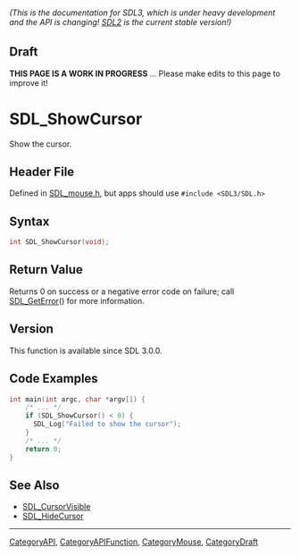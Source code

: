 ###### (This is the documentation for SDL3, which is under heavy development and the API is changing! [SDL2](https://wiki.libsdl.org/SDL2/) is the current stable version!)

## Draft

**THIS PAGE IS A WORK IN PROGRESS** ... Please make edits to this page to improve it!
# SDL_ShowCursor

Show the cursor.

## Header File

Defined in [SDL_mouse.h](https://github.com/libsdl-org/SDL/blob/main/include/SDL3/SDL_mouse.h), but apps should use `#include <SDL3/SDL.h>`

## Syntax

```c
int SDL_ShowCursor(void);

```

## Return Value

Returns 0 on success or a negative error code on failure; call
[SDL_GetError](SDL_GetError)() for more information.

## Version

This function is available since SDL 3.0.0.

## Code Examples

```c
int main(int argc, char *argv[]) {
    /* ... */
    if (SDL_ShowCursor() < 0) {
      SDL_Log("Failed to show the cursor");
    }
    /* ... */
    return 0;
}
```

## See Also

* [SDL_CursorVisible](SDL_CursorVisible)
* [SDL_HideCursor](SDL_HideCursor)

----
[CategoryAPI](CategoryAPI), [CategoryAPIFunction](CategoryAPIFunction), [CategoryMouse](CategoryMouse), [CategoryDraft](CategoryDraft)


